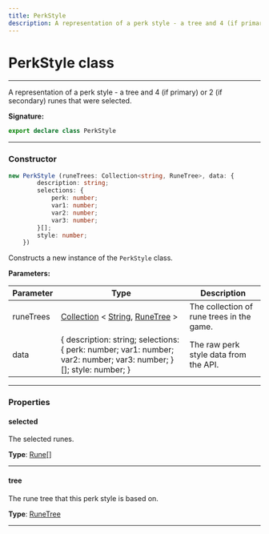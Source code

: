 ```yaml
---
title: PerkStyle
description: A representation of a perk style - a tree and 4 (if primary) or 2 (if secondary) runes that were selected.
---
```


# PerkStyle class

---

A representation of a perk style - a tree and 4 (if primary) or 2 (if secondary) runes that were selected.

**Signature:**

```ts
export declare class PerkStyle 
```

---

### Constructor

```ts
new PerkStyle (runeTrees: Collection<string, RuneTree>, data: {
        description: string;
        selections: {
            perk: number;
            var1: number;
            var2: number;
            var3: number;
        }[];
        style: number;
    })
```

Constructs a new instance of the `PerkStyle` class.

**Parameters:**

| Parameter | Type | Description |
| --------- | ---- | ----------- |
| runeTrees | [Collection](https://discord.js.org/#/docs/collection/stable/class/Collection) \< [String](https://developer.mozilla.org/en-US/docs/Web/JavaScript/Reference/Global_Objects/String), [RuneTree](/api/classes/runetree) \> | The collection of rune trees in the game. |
| data | {         description: string;         selections: {             perk: number;             var1: number;             var2: number;             var3: number;         }[];         style: number;     } | The raw perk style data from the API. |
---

### Properties

#### selected

The selected runes.



**Type**: [Rune](/api/classes/rune)[]

---

#### tree

The rune tree that this perk style is based on.



**Type**: [RuneTree](/api/classes/runetree)

---

